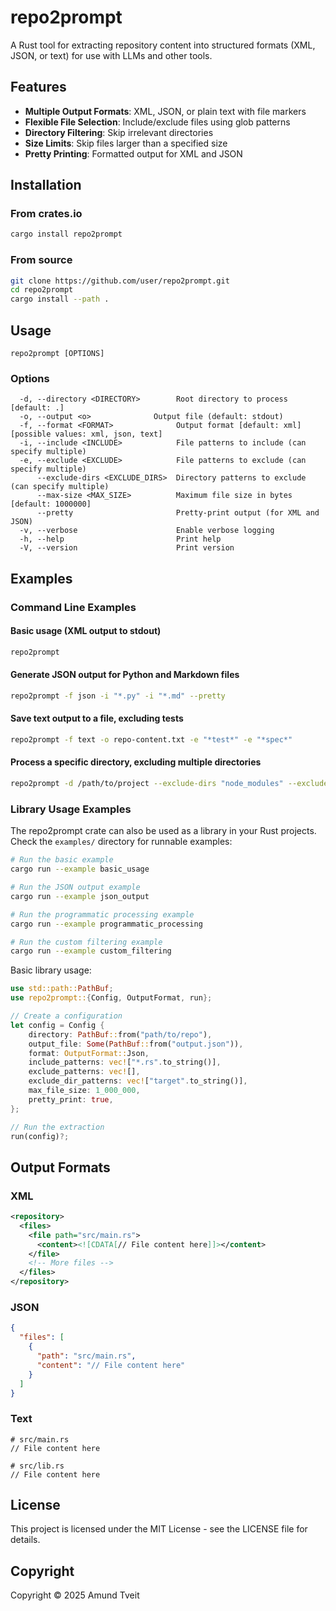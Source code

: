 # repo2prompt

A Rust tool for extracting repository content into structured formats (XML, JSON, or text) for use with LLMs and other tools.

## Features

- **Multiple Output Formats**: XML, JSON, or plain text with file markers
- **Flexible File Selection**: Include/exclude files using glob patterns
- **Directory Filtering**: Skip irrelevant directories
- **Size Limits**: Skip files larger than a specified size
- **Pretty Printing**: Formatted output for XML and JSON

## Installation

### From crates.io

```bash
cargo install repo2prompt
```

### From source

```bash
git clone https://github.com/user/repo2prompt.git
cd repo2prompt
cargo install --path .
```

## Usage

```
repo2prompt [OPTIONS]
```

### Options

```
  -d, --directory <DIRECTORY>        Root directory to process [default: .]
  -o, --output <o>              Output file (default: stdout)
  -f, --format <FORMAT>              Output format [default: xml] [possible values: xml, json, text]
  -i, --include <INCLUDE>            File patterns to include (can specify multiple)
  -e, --exclude <EXCLUDE>            File patterns to exclude (can specify multiple)
      --exclude-dirs <EXCLUDE_DIRS>  Directory patterns to exclude (can specify multiple)
      --max-size <MAX_SIZE>          Maximum file size in bytes [default: 1000000]
      --pretty                       Pretty-print output (for XML and JSON)
  -v, --verbose                      Enable verbose logging
  -h, --help                         Print help
  -V, --version                      Print version
```

## Examples

### Command Line Examples

#### Basic usage (XML output to stdout)

```bash
repo2prompt
```

#### Generate JSON output for Python and Markdown files

```bash
repo2prompt -f json -i "*.py" -i "*.md" --pretty
```

#### Save text output to a file, excluding tests

```bash
repo2prompt -f text -o repo-content.txt -e "*test*" -e "*spec*"
```

#### Process a specific directory, excluding multiple directories

```bash
repo2prompt -d /path/to/project --exclude-dirs "node_modules" --exclude-dirs "target"
```

### Library Usage Examples

The repo2prompt crate can also be used as a library in your Rust projects. Check the `examples/` directory for runnable examples:

```bash
# Run the basic example
cargo run --example basic_usage

# Run the JSON output example
cargo run --example json_output

# Run the programmatic processing example
cargo run --example programmatic_processing

# Run the custom filtering example
cargo run --example custom_filtering
```

Basic library usage:

```rust
use std::path::PathBuf;
use repo2prompt::{Config, OutputFormat, run};

// Create a configuration
let config = Config {
    directory: PathBuf::from("path/to/repo"),
    output_file: Some(PathBuf::from("output.json")),
    format: OutputFormat::Json,
    include_patterns: vec!["*.rs".to_string()],
    exclude_patterns: vec![],
    exclude_dir_patterns: vec!["target".to_string()],
    max_file_size: 1_000_000,
    pretty_print: true,
};

// Run the extraction
run(config)?;
```

## Output Formats

### XML

```xml
<repository>
  <files>
    <file path="src/main.rs">
      <content><![CDATA[// File content here]]></content>
    </file>
    <!-- More files -->
  </files>
</repository>
```

### JSON

```json
{
  "files": [
    {
      "path": "src/main.rs",
      "content": "// File content here"
    }
  ]
}
```

### Text

```
# src/main.rs
// File content here

# src/lib.rs
// File content here
```

## License

This project is licensed under the MIT License - see the LICENSE file for details.

## Copyright

Copyright © 2025 Amund Tveit